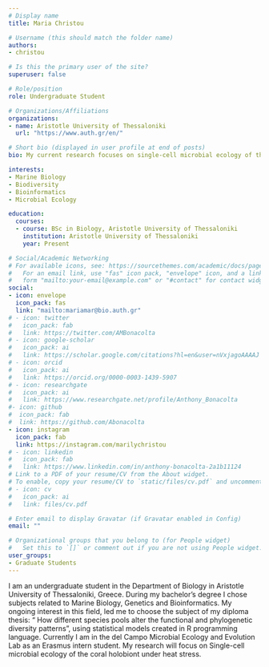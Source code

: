 ```yaml
---
# Display name
title: Maria Christou

# Username (this should match the folder name)
authors:
- christou

# Is this the primary user of the site?
superuser: false

# Role/position
role: Undergraduate Student

# Organizations/Affiliations
organizations:
- name: Aristotle University of Thessaloniki
  url: "https://www.auth.gr/en/"

# Short bio (displayed in user profile at end of posts)
bio: My current research focuses on single-cell microbial ecology of the coral holobiont under heat stress.

interests:
- Marine Biology
- Biodiversity
- Bioinformatics
- Microbial Ecology

education:
  courses:
  - course: BSc in Biology, Aristotle University of Thessaloniki
    institution: Aristotle University of Thessaloniki
    year: Present

# Social/Academic Networking
# For available icons, see: https://sourcethemes.com/academic/docs/page-builder/#icons
#   For an email link, use "fas" icon pack, "envelope" icon, and a link in the
#   form "mailto:your-email@example.com" or "#contact" for contact widget.
social:
- icon: envelope
  icon_pack: fas
  link: "mailto:mariamar@bio.auth.gr"
# - icon: twitter
#   icon_pack: fab
#   link: https://twitter.com/AMBonacolta
# - icon: google-scholar
#   icon_pack: ai
#   link: https://scholar.google.com/citations?hl=en&user=nVxjagoAAAAJ
# - icon: orcid
#   icon_pack: ai
#   link: https://orcid.org/0000-0003-1439-5907
# - icon: researchgate
#   icon_pack: ai
#   link: https://www.researchgate.net/profile/Anthony_Bonacolta
#- icon: github
#  icon_pack: fab
#  link: https://github.com/Abonacolta
- icon: instagram
  icon_pack: fab
  link: https://instagram.com/marilychristou
# - icon: linkedin
#   icon_pack: fab
#   link: https://www.linkedin.com/in/anthony-bonacolta-2a1b11124
# Link to a PDF of your resume/CV from the About widget.
# To enable, copy your resume/CV to `static/files/cv.pdf` and uncomment the lines below.
# - icon: cv
#   icon_pack: ai
#   link: files/cv.pdf

# Enter email to display Gravatar (if Gravatar enabled in Config)
email: ""

# Organizational groups that you belong to (for People widget)
#   Set this to `[]` or comment out if you are not using People widget.
user_groups:
- Graduate Students
---
```


I am an undergraduate student in the Department of Biology in Aristotle University of Thessaloniki, Greece. During my bachelor’s degree I chose subjects related to Marine Biology, Genetics and Bioinformatics. My ongoing interest in this field, led me to choose the subject of my diploma thesis: “ How different species pools alter the functional and phylogenetic diversity patterns”, using statistical models created in R programming language. Currently I am in the del Campo Microbial Ecology and Evolution Lab as an Erasmus intern student. My research will focus on Single-cell microbial ecology of the coral holobiont under heat stress.
